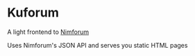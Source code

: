 # Kuforum
A light frontend to [Nimforum](https://github.com/nim-lang/nimforum)

Uses Nimforum's JSON API and serves you static HTML pages